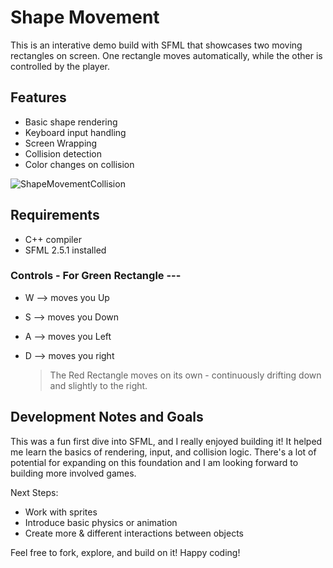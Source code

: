 # Shape Movement
This is an interative demo build with SFML that showcases two moving rectangles on screen. One rectangle moves automatically, while the other is controlled by the player.

## Features

- Basic shape rendering
- Keyboard input handling
- Screen Wrapping
- Collision detection
- Color changes on collision

![ShapeMovementCollision](https://github.com/user-attachments/assets/39bdc7bf-a4d0-46c6-8a21-9923b4486b30)

## Requirements

- C++ compiler
- SFML 2.5.1 installed

### Controls - For Green Rectangle ---

- W --> moves you Up
- S --> moves you Down
- A --> moves you Left
- D --> moves you right

   > The Red Rectangle moves on its own - continuously drifting down and slightly to the right.

## Development Notes and Goals
This was a fun first dive into SFML, and I really enjoyed building it! It helped me learn the basics of rendering, input, and collision logic. There's a lot of potential for expanding on this foundation and I am looking forward to building more involved games. 

Next Steps:

- Work with sprites
- Introduce basic physics or animation
- Create more & different interactions between objects
  
Feel free to fork, explore, and build on it! Happy coding!
